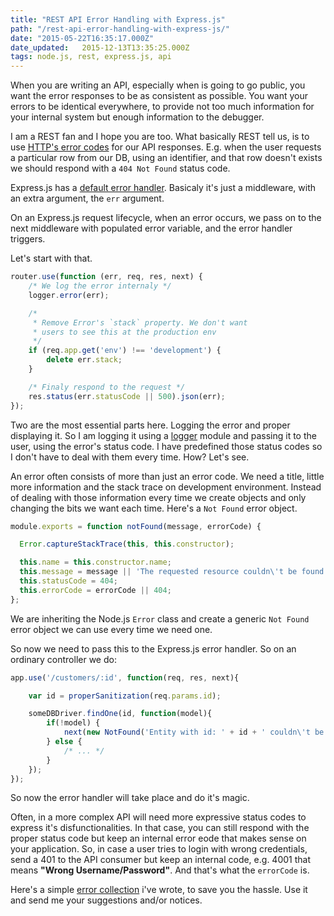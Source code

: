 ```yaml
---
title: "REST API Error Handling with Express.js"
path: "/rest-api-error-handling-with-express-js/"
date: "2015-05-22T16:35:17.000Z"
date_updated:   2015-12-13T13:35:25.000Z
tags: node.js, rest, express.js, api
---
```


When you are writing an API, especially when is going to go public, you want the error responses to be as consistent as possible. You want your errors to be identical everywhere, to provide not too much information for your internal system but enough information to the debugger.

I am a REST fan and I hope you are too. What basically REST tell us, is to use [HTTP's error codes](http://en.wikipedia.org/wiki/List_of_HTTP_status_codes) for our API responses. E.g. when the user requests a particular row from our DB, using an identifier, and that row doesn't exists we should respond with a `404 Not Found` status code.

Express.js has a [default error handler](http://expressjs.com/guide/error-handling.html). Basicaly it's just a middleware, with an extra argument, the `err` argument.

On an Express.js request lifecycle, when an error occurs, we pass on to the next middleware with populated error variable, and the error handler triggers.

Let's start with that.
```js
router.use(function (err, req, res, next) {
	/* We log the error internaly */
    logger.error(err);

	/*
     * Remove Error's `stack` property. We don't want
     * users to see this at the production env
     */
    if (req.app.get('env') !== 'development') {
        delete err.stack;
    }

	/* Finaly respond to the request */
    res.status(err.statusCode || 500).json(err);
});
```
Two are the most essential parts here. Logging the error and proper displaying it. So I am logging it using a [logger](https://github.com/winstonjs/winston) module and passing it to the user, using the error's status code. I have predefined those status codes so I don't have to deal with them every time. How? Let's see.

An error often consists of more than just an error code. We need a title, little more information and the stack trace on development environment. Instead of dealing with those information every time we create objects and only changing the bits we want each time. Here's a `Not Found` error object.

```js
module.exports = function notFound(message, errorCode) {

  Error.captureStackTrace(this, this.constructor);

  this.name = this.constructor.name;
  this.message = message || 'The requested resource couldn\'t be found';
  this.statusCode = 404;
  this.errorCode = errorCode || 404;
};

```

We are inheriting the Node.js `Error` class and create a generic `Not Found` error object we can use every time we need one.

So now we need to pass this to the Express.js error handler. So on an ordinary controller we do:

```js
app.use('/customers/:id', function(req, res, next){

	var id = properSanitization(req.params.id);

	someDBDriver.findOne(id, function(model){
    	if(!model) {
        	next(new NotFound('Entity with id: ' + id + ' couldn\'t be bound.');
        } else {
        	/* ... */
        }
    });
});
```

So now the error handler will take place and do it's magic.

Often, in a more complex API will need more expressive status codes to express it's disfunctionalities. In that case, you can still respond with the proper status code but keep an internal error eode that makes sense on your application. So, in case a user tries to login with wrong credentials, send a 401 to the API consumer but keep an internal code, e.g. 4001 that means **"Wrong Username/Password"**. And that's what the `errorCode` is.

Here's a simple [error collection](http://github.com/kbariotis/throw.js) i've wrote, to save you the hassle. Use it and send me your suggestions and/or notices.

